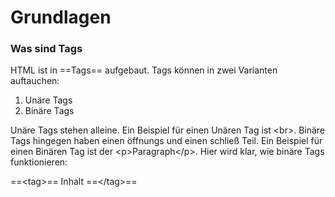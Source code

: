 # Grundlagen

### Was sind Tags

HTML ist in ==Tags== aufgebaut. Tags können in zwei Varianten auftauchen:
1. Unäre Tags
2. Binäre Tags

Unäre Tags stehen alleine. Ein Beispiel für einen Unären Tag ist &lt;br&gt;. Binäre Tags hingegen haben einen öffnungs und einen schließ Teil. Ein Beispiel für einen Binären Tag ist der &lt;p&gt;Paragraph&lt;/p&gt;. Hier wird klar, wie binäre Tags funktionieren:

==&lt;tag&gt;== Inhalt ==&lt;/tag&gt;==